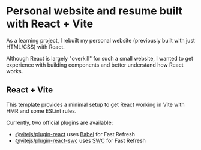 # Personal website and resume built with React + Vite

As a learning project, I rebuilt my personal website (previously built with just HTML/CSS) with React.

Although React is largely "overkill" for such a small website, I wanted to get experience with building components and better understand how React works.

## React + Vite

This template provides a minimal setup to get React working in Vite with HMR and some ESLint rules.

Currently, two official plugins are available:

- [@vitejs/plugin-react](https://github.com/vitejs/vite-plugin-react/blob/main/packages/plugin-react/README.md) uses [Babel](https://babeljs.io/) for Fast Refresh
- [@vitejs/plugin-react-swc](https://github.com/vitejs/vite-plugin-react-swc) uses [SWC](https://swc.rs/) for Fast Refresh
